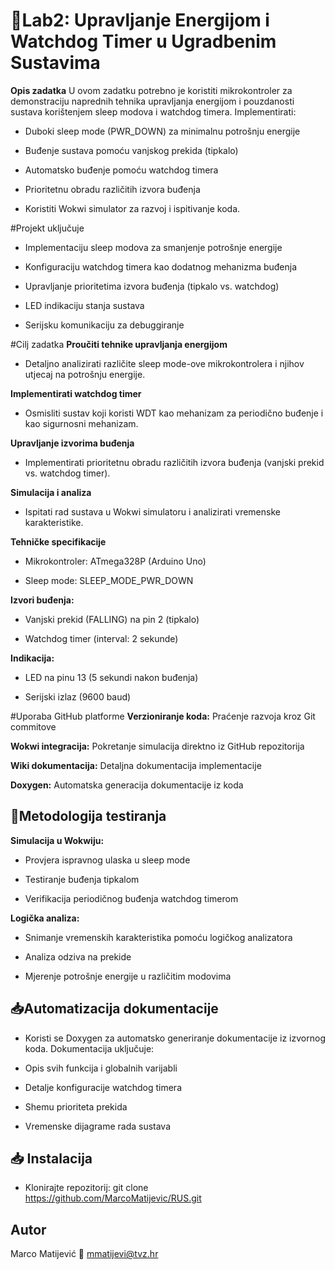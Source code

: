# 📝Lab2: Upravljanje Energijom i Watchdog Timer u Ugradbenim Sustavima
**Opis zadatka**
U ovom zadatku potrebno je koristiti mikrokontroler za demonstraciju naprednih tehnika upravljanja energijom i pouzdanosti sustava korištenjem sleep modova i watchdog timera. Implementirati:

- Duboki sleep mode (PWR_DOWN) za minimalnu potrošnju energije

- Buđenje sustava pomoću vanjskog prekida (tipkalo)

- Automatsko buđenje pomoću watchdog timera

- Prioritetnu obradu različitih izvora buđenja

- Koristiti Wokwi simulator za razvoj i ispitivanje koda.

#Projekt uključuje
- Implementaciju sleep modova za smanjenje potrošnje energije

- Konfiguraciju watchdog timera kao dodatnog mehanizma buđenja

- Upravljanje prioritetima izvora buđenja (tipkalo vs. watchdog)

- LED indikaciju stanja sustava

- Serijsku komunikaciju za debuggiranje

#Cilj zadatka
**Proučiti tehnike upravljanja energijom**
- Detaljno analizirati različite sleep mode-ove mikrokontrolera i njihov utjecaj na potrošnju energije.

**Implementirati watchdog timer**
- Osmisliti sustav koji koristi WDT kao mehanizam za periodično buđenje i kao sigurnosni mehanizam.

**Upravljanje izvorima buđenja**
- Implementirati prioritetnu obradu različitih izvora buđenja (vanjski prekid vs. watchdog timer).

**Simulacija i analiza**
- Ispitati rad sustava u Wokwi simulatoru i analizirati vremenske karakteristike.

**Tehničke specifikacije**
- Mikrokontroler: ATmega328P (Arduino Uno)

- Sleep mode: SLEEP_MODE_PWR_DOWN

**Izvori buđenja:**

- Vanjski prekid (FALLING) na pin 2 (tipkalo)

- Watchdog timer (interval: 2 sekunde)

**Indikacija:**

- LED na pinu 13 (5 sekundi nakon buđenja)

- Serijski izlaz (9600 baud)

#Uporaba GitHub platforme
**Verzioniranje koda:** Praćenje razvoja kroz Git commitove

**Wokwi integracija:** Pokretanje simulacija direktno iz GitHub repozitorija

**Wiki dokumentacija:** Detaljna dokumentacija implementacije

**Doxygen:** Automatska generacija dokumentacije iz koda

## 📝Metodologija testiranja
**Simulacija u Wokwiju:**

- Provjera ispravnog ulaska u sleep mode

- Testiranje buđenja tipkalom

- Verifikacija periodičnog buđenja watchdog timerom

**Logička analiza:**

- Snimanje vremenskih karakteristika pomoću logičkog analizatora

- Analiza odziva na prekide

- Mjerenje potrošnje energije u različitim modovima


## 📥Automatizacija dokumentacije
- Koristi se Doxygen za automatsko generiranje dokumentacije iz izvornog koda. Dokumentacija uključuje:

- Opis svih funkcija i globalnih varijabli

- Detalje konfiguracije watchdog timera

- Shemu prioriteta prekida

- Vremenske dijagrame rada sustava

## 📥 Instalacija
- Klonirajte repozitorij:
git clone https://github.com/MarcoMatijevic/RUS.git

## Autor
Marco Matijević
📧 mmatijevi@tvz.hr
